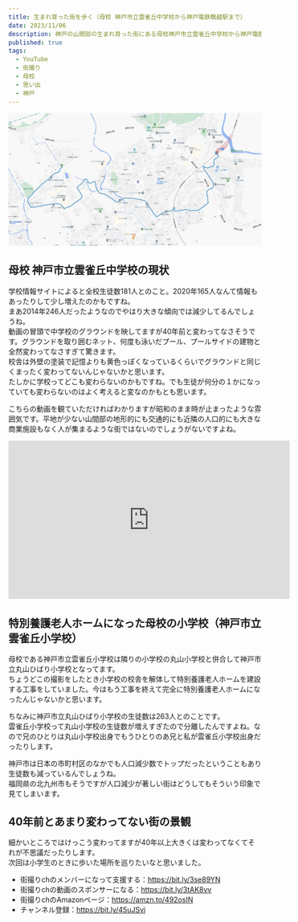 ```yaml
---
title: 生まれ育った街を歩く（母校 神戸市立雲雀丘中学校から神戸電鉄鵯越駅まで）
date: 2023/11/06
description: 神戸の山間部の生まれ育った街にある母校神戸市立雲雀丘中学校から神戸電鉄鵯越駅までを歩く
published: true
tags:
  - YouTube
  - 街撮り
  - 母校
  - 思い出
  - 神戸
---
```


![母校 神戸市立雲雀丘中学校から神戸電鉄鵯越駅まで](/images/2023/11//hibarigaoka_map.jpg "母校 神戸市立雲雀丘中学校から神戸電鉄鵯越駅まで")

## 母校 神戸市立雲雀丘中学校の現状
学校情報サイトによると全校生徒数181人とのこと。2020年165人なんて情報もあったりして少し増えたのかもですね。  
まあ2014年246人だったようなのでやはり大きな傾向では減少してるんでしょうね。  
動画の冒頭で中学校のグラウンドを映してますが40年前と変わってなさそうです。グラウンドを取り囲むネット、何度も泳いだプール、プールサイドの建物と全然変わってなさすぎて驚きます。  
校舎は外壁の塗装で記憶よりも黄色っぽくなっているくらいでグラウンドと同じくまったく変わってないんじゃないかと思います。  
たしかに学校ってどこも変わらないのかもですね。でも生徒が何分の１かになっていても変わらないのはよく考えると変なのかもとも思います。

こちらの動画を観ていただければわかりますが昭和のまま時が止まったような雰囲気です。平地が少ない山間部の地形的にも交通的にも近隣の人口的にも大きな商業施設もなく人が集まるような街ではないのでしょうがないですよね。

<div class="youtube">
<iframe width="560" height="315" src="https://www.youtube.com/embed/LFtYJX72oek?si=qRcYhryylClRDVoX" title="YouTube video player" frameborder="0" allow="accelerometer; autoplay; clipboard-write; encrypted-media; gyroscope; picture-in-picture; web-share" allowfullscreen></iframe>
</div>

## 特別養護老人ホームになった母校の小学校（神戸市立雲雀丘小学校）
母校である神戸市立雲雀丘小学校は隣りの小学校の丸山小学校と併合して神戸市立丸山ひばり小学校となってます。  
ちょうどこの撮影をしたとき小学校の校舎を解体して特別養護老人ホームを建設する工事をしていました。今はもう工事を終えて完全に特別養護老人ホームになったんじゃないかと思います。

<!-- more -->

ちなみに神戸市立丸山ひばり小学校の生徒数は263人とのことです。  
雲雀丘小学校って丸山小学校の生徒数が増えすぎたので分離したんですよね。なので兄のひとりは丸山小学校出身でもうひとりのあ兄と私が雲雀丘小学校出身だったりします。

神戸市は日本の市町村区のなかでも人口減少数でトップだったということもあり生徒数も減っているんでしょうね。  
福岡県の北九州市もそうですが人口減少が著しい街はどうしてもそういう印象で見てしまいます。

## 40年前とあまり変わってない街の景観
細かいところではけっこう変わってますが40年以上大きくは変わってなくてそれが不思議だったりします。  
次回は小学生のときに歩いた場所を巡りたいなと思いました。

* 街撮りchのメンバーになって支援する：https://bit.ly/3se89YN
* 街撮りchの動画のスポンサーになる：https://bit.ly/3tAK8vv
* 街撮りchのAmazonページ：https://amzn.to/492osIN
* チャンネル登録：https://bit.ly/45uJSvi
